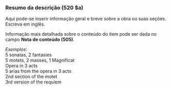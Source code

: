 ### Resumo da descrição (520 $a)

Aqui pode-se inserir informação geral e breve sobre a obra ou suas seções. Escreva em inglês.

Informação mais detalhada sobre o conteúdo do item pode ser dada no campo **Nota de conteúdo (505)**.

_Exemplos_:  
5 sonatas, 2 fantasies  
5 motets, 2 masses, 1 Magnificat  
Opera in 3 acts  
5 arias from the opera in 3 acts  
2nd section of the motet  
3rd version of the requiem